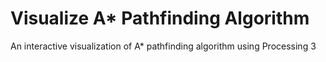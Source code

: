 # Visualize A* Pathfinding Algorithm
An interactive visualization of A* pathfinding algorithm using Processing 3
